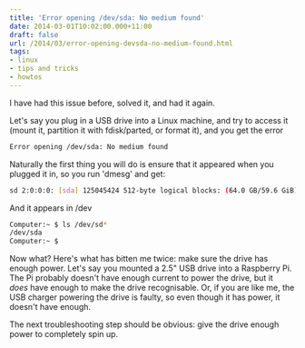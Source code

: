 ```yaml
---
title: 'Error opening /dev/sda: No medium found'
date: 2014-03-01T10:02:00.000+11:00
draft: false
url: /2014/03/error-opening-devsda-no-medium-found.html
tags: 
- linux
- tips and tricks
- howtos
---
```


I have had this issue before, solved it, and had it again.  
  
Let's say you plug in a USB drive into a Linux machine, and try to access it (mount it, partition it with fdisk/parted, or format it), and you get the error  

```bash
Error opening /dev/sda: No medium found  
```
  
Naturally the first thing you will do is ensure that it appeared when you plugged it in, so you run 'dmesg' and get:  

```bash
sd 2:0:0:0: [sda] 125045424 512-byte logical blocks: (64.0 GB/59.6 GiB)  
```
  
And it appears in /dev  

```bash
Computer:~ $ ls /dev/sd*  
/dev/sda  
Computer:~ $  
```
  
Now what? Here's what has bitten me twice: make sure the drive has enough power. Let's say you mounted a 2.5" USB drive into a Raspberry Pi. The Pi probably doesn't have enough current to power the drive, but it _does_ have enough to make the drive recognisable. Or, if you are like me, the USB charger powering the drive is faulty, so even though it has power, it doesn't have enough.  
  
The next troubleshooting step should be obvious: give the drive enough power to completely spin up.